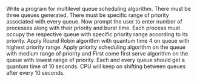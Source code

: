 Write a program for multilevel queue scheduling algorithm. There must be three queues generated.
There must be specific range of priority associated with every queue. Now prompt the user to enter number of processes along with 
their priority and burst time. Each process must occupy the respective queue with specific priority range according to its priority.
Apply Round Robin algorithm with quantum time 4 on queue with highest priority range. Apply priority scheduling algorithm on the queue
with medium range of priority and First come first serve algorithm on the queue with lowest range of priority. 
Each and every queue should get a quantum time of 10 seconds. CPU will keep on shifting between queues after every 10 seconds.
